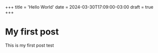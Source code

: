 +++
title = 'Hello World'
date = 2024-03-30T17:09:00-03:00
draft = true
+++

# My first post

This is my first post test
